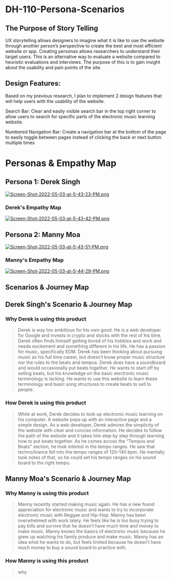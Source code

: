 # DH-110-Persona-Scenarios

## The Purpose of Story Telling

UX storytelling allows designers to imagine what it is like to use the website through another person’s perspective to create the best and most efficient website or app. Creating personas allows researchers to understand their target users. This is an alternative way to evaluate a website compared to heuristic evaluations and interviews. The purpose of this is to gain insight about the usability and pain points of the site. 


## Design Features:
Based on my previous research, I plan to implement 2 design features that will help users with the usability of the website. 

Search Bar: Clear and easily visible search bar in the top right corner to allow users to search for specific parts of the electronic music learning website.

Numbered Navigation Bar: Create a navigation bar at the bottom of the page to easily toggle between pages instead of clicking the back or next button multiple times

# Personas & Empathy Map

## Persona 1: Derek Singh


[![Screen-Shot-2022-05-03-at-5-43-23-PM.png](https://i.postimg.cc/fLnvNTtm/Screen-Shot-2022-05-03-at-5-43-23-PM.png)](https://postimg.cc/8F4vdGbz)

### Derek's Empathy Map
[![Screen-Shot-2022-05-03-at-5-43-42-PM.png](https://i.postimg.cc/k4vWPNdP/Screen-Shot-2022-05-03-at-5-43-42-PM.png)](https://postimg.cc/2b314Z60)

## Persona 2: Manny Moa

[![Screen-Shot-2022-05-03-at-5-43-51-PM.png](https://i.postimg.cc/HshXmsFn/Screen-Shot-2022-05-03-at-5-43-51-PM.png)](https://postimg.cc/KRtRrFGh)

### Manny's Empathy Map
[![Screen-Shot-2022-05-03-at-5-44-29-PM.png](https://i.postimg.cc/xdrmkpfS/Screen-Shot-2022-05-03-at-5-44-29-PM.png)](https://postimg.cc/rDJs3JRh)


## Scenarios & Journey Map

## Derek Singh's Scenario & Journey Map

### Why Derek is using this product
> Derek is way too ambitious for his own good. He is a web developer for Google and invests in crypto and stocks with the rest of his time. Derek often finds himself getting bored of his hobbies and work and needs excitement and something different in his life. He has a passion for music, specifically EDM. Derek has been thinking about pursuing music as his full time career, but doesn’t know proper music structure nor the rules to the beats and tempos. Derek does have a soundboard and would occasionally put beats together.  He wants to start off by selling beats, but his knowledge on the basic electronic music terminology is lacking. He wants to use this website to learn these terminology and basic song structures to create beats to sell to people.


### How Derek is using this product

> While at work, Derek decides to look up electronic music learning on his computer. A website pops up with an interactive page and a simple design. As a web developer, Derek admires the simplicity of the website with clear and concise information. He decides to follow the path of the website and it takes him step by step through learning how to put beats together. As he comes across the “Tempos and Beats” section, he took interest in the tempo ranges. He saw that techno/trance fell into the tempo ranges of 120-140 bpm. He mentally took notes of that, so he could set his tempo ranges on his sound board to the right tempo. 


## Manny Moa's Scenario & Journey Map

### Why Manny is using this product

> Manny recently started making music again. He has a new found appreciation for electronic music and wants to try to incorporate electronic music with Reggae and Hip-Hop. Manny has been overwhelmed with work lately. He feels like he is too busy trying to pay bills and survive that he doesn’t have much time and money to make music. Manny knows the basics of electronic music because he grew up watching his family produce and make music. Manny has an idea what he wants to do, but feels limited because he doesn’t have much money to buy a sound board to practice with. 


### How Manny is using this product

> why





